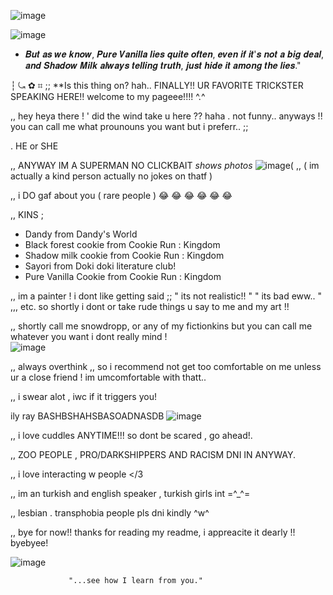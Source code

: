 ![image](https://github.com/user-attachments/assets/44553f37-ec7a-4904-b853-71be3fe8415d)

![image](https://github.com/user-attachments/assets/eca6607b-8f18-4398-82fe-ac76481c4a41)

 - 𝑩𝒖𝒕 𝒂𝒔 𝒘𝒆 𝒌𝒏𝒐𝒘, 𝑷𝒖𝒓𝒆 𝑽𝒂𝒏𝒊𝒍𝒍𝒂 𝒍𝒊𝒆𝒔 𝒒𝒖𝒊𝒕𝒆 𝒐𝒇𝒕𝒆𝒏, 𝒆𝒗𝒆𝒏 𝒊𝒇 𝒊𝒕'𝒔 𝒏𝒐𝒕 𝒂 𝒃𝒊𝒈 𝒅𝒆𝒂𝒍, 𝒂𝒏𝒅 𝑺𝒉𝒂𝒅𝒐𝒘 𝑴𝒊𝒍𝒌 𝒂𝒍𝒘𝒂𝒚𝒔 𝒕𝒆𝒍𝒍𝒊𝒏𝒈 𝒕𝒓𝒖𝒕𝒉, 𝒋𝒖𝒔𝒕 𝒉𝒊𝒅𝒆 𝒊𝒕 𝒂𝒎𝒐𝒏𝒈 𝒕𝒉𝒆 𝒍𝒊𝒆𝒔."



┆ ⤿  ✿  ⌗ ;; **Is this thing on? hah.. FINALLY!! UR FAVORITE TRICKSTER SPEAKING HERE!! welcome to my pageee!!!! ^.^ 

,, hey heya there ! ' did the wind take u here ?? haha . not funny.. anyways !! you can call me what prounouns you want but i preferr.. ;;

. HE or SHE 

,, ANYWAY IM A SUPERMAN NO CLICKBAIT *shows photos* 
![image](https://github.com/user-attachments/assets/0a2de149-13b4-4c2b-90cd-25791e99704c)(
,, ( im actually a kind person actually no jokes on thatf ) 

,, i DO gaf about you ( rare people ) :joy: :joy: :joy: :joy: :joy: :joy: 


,, KINS ; 

- Dandy from Dandy's World
- Black forest cookie from Cookie Run : Kingdom
- Shadow milk cookie from Cookie Run : Kingdom                                                      
- Sayori from Doki doki literature club!
- Pure Vanilla Cookie from Cookie Run : Kingdom

,, im a painter ! i dont like getting said ;; " its not realistic!! " " its bad eww.. " ,,, etc. so shortly i dont or take rude things u say to me and my art !!

,, shortly call me snowdropp, or any of my fictionkins but you can call me whatever you want i dont really mind !   
![image](https://github.com/user-attachments/assets/29231aa3-83c9-4742-8f5a-82e7a75228ba)



,, always overthink ,, so i recommend not get too comfortable on me unless ur a close friend ! im umcomfortable with thatt..

,, i swear alot , iwc if it triggers you!


ily ray BASHBSHAHSBASOADNASDB ![image](https://github.com/user-attachments/assets/49bc3e5b-b03b-492a-8714-4d12812b2563)





,, i love cuddles ANYTIME!!! so dont be scared , go ahead!.

,, ZOO PEOPLE , PRO/DARKSHIPPERS AND RACISM DNI IN ANYWAY.

,, i love interacting w people </3 

,,  im an turkish and english speaker , turkish girls int =^_^=  

,, lesbian . transphobia people pls dni kindly ^w^ 

,, bye for now!! thanks for reading my readme, i appreacite it dearly !! byebyee!

![image](https://github.com/user-attachments/assets/a473ca21-677f-4b24-a66f-13f87c3ce5d6)



                 "...see how I learn from you."







<!--
**Dand1cusDanc1fer/dand1cusdanc1fer** is a ✨ _special_ ✨ repository because its `README.md` (this file) appears on your GitHub profile.

,
,

